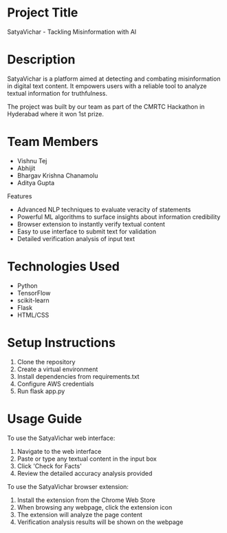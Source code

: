 Project Title
==============

SatyaVichar - Tackling Misinformation with AI 

Description
===========
SatyaVichar is a platform aimed at detecting and combating misinformation in digital text content. It empowers users with a reliable tool to analyze textual information for truthfulness.

The project was built by our team as part of the CMRTC Hackathon in Hyderabad where it won 1st prize.  

Team Members
============
- Vishnu Tej
- Abhijit 
- Bhargav Krishna Chanamolu
- Aditya Gupta

Features
- Advanced NLP techniques to evaluate veracity of statements  
- Powerful ML algorithms to surface insights about information credibility
- Browser extension to instantly verify textual content
- Easy to use interface to submit text for validation 
- Detailed verification analysis of input text  

Technologies Used
=================
- Python
- TensorFlow
- scikit-learn
- Flask
- HTML/CSS

Setup Instructions 
==================
1. Clone the repository
2. Create a virtual environment 
3. Install dependencies from requirements.txt
4. Configure AWS credentials 
5. Run flask app.py

Usage Guide  
===========

To use the SatyaVichar web interface:

1. Navigate to the web interface  
2. Paste or type any textual content in the input box
3. Click 'Check for Facts'
4. Review the detailed accuracy analysis provided

To use the SatyaVichar browser extension:

1. Install the extension from the Chrome Web Store
2. When browsing any webpage, click the extension icon   
3. The extension will analyze the page content
4. Verification analysis results will be shown on the webpage
